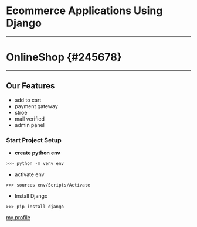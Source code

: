# Ecommerce Applications  Using Django
---
# OnlineShop {#245678}
---

## Our Features

- add to cart
- payment gateway
- stroe
- mail verified
- admin panel

### Start Project Setup

- **create python env**
```code
>>> python -m venv env
```
- activate env
```code
>>> sources env/Scripts/Activate
```
- Install Django
```code
>>> pip install django

```
[my profile](https://wwww.github.com/imhimansu28)



